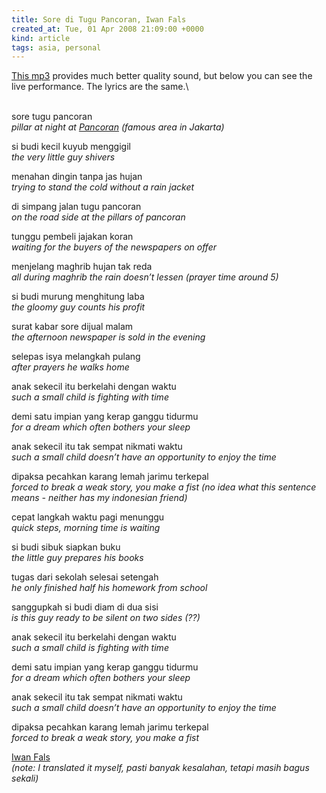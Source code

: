 ```yaml
---
title: Sore di Tugu Pancoran, Iwan Fals
created_at: Tue, 01 Apr 2008 21:09:00 +0000
kind: article
tags: asia, personal
---
```


[This mp3](http://www.filestube.com/f5b70bd6cbc006a303ea/go.html)
provides much better quality sound, but below you can see the live
performance. The lyrics are the same.\

\
 sore tugu pancoran\
 *pillar at night at [Pancoran](http://en.wikipedia.org/wiki/Pancoran)
(famous area in Jakarta)*

si budi kecil kuyub menggigil\
 *the very little guy shivers*

menahan dingin tanpa jas hujan\
 *trying to stand the cold without a rain jacket*

di simpang jalan tugu pancoran\
 *on the road side at the pillars of pancoran*

tunggu pembeli jajakan koran\
 *waiting for the buyers of the newspapers on offer*

menjelang maghrib hujan tak reda\
 *all during maghrib the rain doesn’t lessen (prayer time around 5)*

si budi murung menghitung laba\
 *the gloomy guy counts his profit*

surat kabar sore dijual malam\
 *the afternoon newspaper is sold in the evening*

selepas isya melangkah pulang\
 *after prayers he walks home*

anak sekecil itu berkelahi dengan waktu\
 *such a small child is fighting with time*

demi satu impian yang kerap ganggu tidurmu\
 *for a dream which often bothers your sleep*

anak sekecil itu tak sempat nikmati waktu\
 *such a small child doesn’t have an opportunity to enjoy the time*

dipaksa pecahkan karang lemah jarimu terkepal\
 *forced to break a weak story, you make a fist (no idea what this
sentence means - neither has my indonesian friend)*

cepat langkah waktu pagi menunggu\
 *quick steps, morning time is waiting*

si budi sibuk siapkan buku\
 *the little guy prepares his books*

tugas dari sekolah selesai setengah\
 *he only finished half his homework from school*

sanggupkah si budi diam di dua sisi\
 *is this guy ready to be silent on two sides (??)*

anak sekecil itu berkelahi dengan waktu\
 *such a small child is fighting with time*

demi satu impian yang kerap ganggu tidurmu\
 *for a dream which often bothers your sleep*

anak sekecil itu tak sempat nikmati waktu\
 *such a small child doesn’t have an opportunity to enjoy the time*

dipaksa pecahkan karang lemah jarimu terkepal\
 *forced to break a weak story, you make a fist*

[Iwan Fals](http://en.wikipedia.org/wiki/Iwan%20Fals)\
 *(note: I translated it myself, pasti banyak kesalahan, tetapi masih
bagus sekali)*
